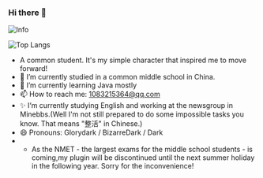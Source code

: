 ### Hi there 👋
![Info](https://github-readme-stats.vercel.app/api?username=glorydark&show_icons=true&theme=dracula)

![Top Langs](https://github-readme-stats.vercel.app/api/top-langs/?username=glorydark&card_width=445&layout=compact&theme=dracula)
- A common student. It's my simple character that inspired me to move forward!
- 🔭 I’m currently studied in a common middle school in China.
- 🌱 I’m currently learning Java mostly
- 📫 How to reach me: 1083215364@qq.com
- ✨ I‘m currently studying English and working at the newsgroup in Minebbs.(Well I'm not still prepared to do some impossible tasks you know. That means "整活" in Chinese.)
- 😄 Pronouns: Glorydark / BizarreDark / Dark
- * As the NMET - the largest exams for the middle school students - is coming,my plugin will be discontinued until the next summer holiday in the following year. Sorry for the inconvenience!
